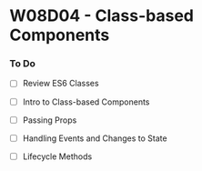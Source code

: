 # W08D04 - Class-based Components

### To Do
- [ ] Review ES6 Classes
- [ ] Intro to Class-based Components
- [ ] Passing Props
- [ ] Handling Events and Changes to State
- [ ] Lifecycle Methods





















